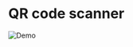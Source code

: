 # QR code scanner
![Demo](https://user-images.githubusercontent.com/17978864/33062748-930a1520-ceca-11e7-8a05-59ded7636e79.gif)
